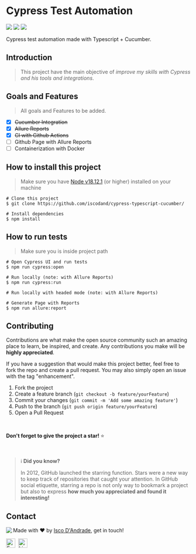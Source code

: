 <h1> Cypress Test Automation </h1>

<p>
	<img src="https://img.shields.io/github/license/iscodand/cypress-typescript-cucumber?color=green"/>
	<img src="https://img.shields.io/github/repo-size/iscodand/cypress-typescript-cucumber?color=green"/>
	<img src="https://img.shields.io/github/last-commit/iscodand/cypress-typescript-cucumber?color=green"/>
</p>

<p>Cypress test automation made with Typescript + Cucumber.</p>

## Introduction

> This project have the main objective of *improve my skills with Cypress and his tools and integrations*.

## Goals and Features

> All goals and Features to be added.

- [X] ~~Cucumber Integration~~
- [X] ~~Allure Reports~~
- [X] ~~CI with Github Actions~~
- [ ] Github Page with Allure Reports
- [ ] Containerization with Docker

## How to install this project

> Make sure you have [Node v18.12.1](https://nodejs.org/en/download/current/) (or higher) installed on your machine

```
# Clone this project
$ git clone https://github.com/iscodand/cypress-typescript-cucumber/

# Install dependencies
$ npm install
```

## How to run tests

> Make sure you is inside project path

```
# Open Cypress UI and run tests
$ npm run cypress:open

# Run locally (note: with Allure Reports)
$ npm run cypress:run

# Run locally with headed mode (note: with Allure Reports)

# Generate Page with Reports
$ npm run allure:report
```

## Contributing

Contributions are what make the open source community such an amazing place to learn, be inspired, and create. Any contributions you make will be **highly appreciated**.

If you have a suggestion that would make this project better, feel free to fork the repo and create a pull request. You may also simply open an issue with the tag "enhancement".

1. Fork the project
2. Create a feature branch (`git checkout -b feature/yourFeature`)
3. Commit your changes (`git commit -m 'Add some amazing feature'`)
4. Push to the branch (`git push origin feature/yourFeature`)
5. Open a Pull Request

<br>

**Don't forget to give the project a star!** ⭐

<br>

> ℹ️ **Did you know?**
>
> In 2012, GitHub launched the starring function.
> Stars were a new way to keep track of repositories that caught your attention.
> In GitHub social etiquette, starring a repo is not only way to bookmark a project but also to express **how much you appreciated and found it interesting!**
## Contact
<img align="left" src="https://avatars.githubusercontent.com/iscodand?size=100">

Made with ❤️ by [Isco D'Andrade](https://github.com/iscodand), get in touch!

<a href="mailto:iscodand@outlook.com" target="_blank"><img src="https://img.shields.io/badge/Email-D14836?style=flat&logo=gmail&logoColor=white" alt="Email Badge" height="25"></a>&nbsp;
<a href="https://linkedin.com/in/iscodand" target="_blank"><img src="https://img.shields.io/badge/Linkedin-0077B5?style=flat&logo=linkedin&logoColor=white" alt="LinkedIn Badge" height="25"></a>&nbsp;

<br clear="left"/>
